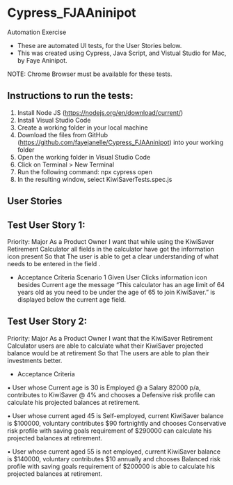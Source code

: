 # Cypress_FJAAninipot
Automation Exercise

* These are automated UI tests, for the User Stories below.
* This was created using Cypress, Java Script, and Vistual Studio for Mac, by Faye Aninipot.

NOTE: Chrome Browser must be available for these tests.

## Instructions to run the tests:
1. Install Node JS (https://nodejs.org/en/download/current/)
2. Install Visual Studio Code
3. Create a working folder in your local machine
4. Download the files from GitHub (https://github.com/fayejanelle/Cypress_FJAAninipot) into your working folder
5. Open the working folder in Visual Studio Code
6. Click on Terminal > New Terminal
7. Run the following command: npx cypress open
8. In the resulting window, select KiwiSaverTests.spec.js


## User Stories

## Test User Story 1: 
Priority: Major
As a Product Owner 
I want that while using the KiwiSaver Retirement Calculator all fields in the calculator have got the information icon present
So that 
The user is able to get a clear understanding of what needs to be entered in the field .

* Acceptance Criteria
Scenario 1 
Given User Clicks information icon besides Current age the message “This calculator has an age limit of 64 years old as you need to be under the age of 65 to join KiwiSaver.” is displayed below the current age field.

## Test User Story 2:
Priority: Major
As a Product Owner 
I want that the KiwiSaver Retirement Calculator users are able to calculate what their KiwiSaver projected balance would be at retirement
So that 
The users are able to plan their investments better.

* Acceptance Criteria

•	User whose Current age is 30 is Employed @ a Salary 82000 p/a, contributes to KiwiSaver @ 4% and chooses a Defensive risk profile can calculate his projected balances at retirement.

•	 User whose current aged 45 is Self-employed, current KiwiSaver balance is $100000, voluntary contributes $90 fortnightly and chooses Conservative risk profile with saving goals requirement of $290000 can calculate his projected balances at retirement.

•	User whose current aged 55 is not employed, current KiwiSaver balance is $140000, voluntary contributes $10 annually and chooses Balanced risk profile with saving goals requirement of $200000 is able to calculate his projected balances at retirement.
